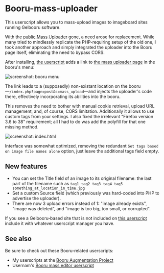 # Booru-mass-uploader
This userscript allows you to mass-upload images to imageboard sites running Gelbooru software.

With the [public Mass Uploader](https://unblock.ibsearch.xxx/mass-upload/) gone, a need arose for replacement. While many tried to mindlessly replicate the PHP-requiring setup of the old one, I took another approach and simply integrated the uploader into the Booru page itself, eliminating the need to bypass CORS.

After installing, [the userscript](https://github.com/Seedmanc/Booru-mass-uploader/raw/gh-pages/booru.mass.uploader.user.js) adds a link to [the mass uploader page](https://github.com/Seedmanc/Booru-mass-uploader/raw/gh-pages/index.html) in the booru's menu:

![screenshot: booru menu](https://anonm.gr/d214.png)

The link leads to a (supposedly) non-existant location on the booru&mdash;`/index.php?page=post&s=mass_upload`&mdash;and injects the uploader's code there, effectively incorporating its abilities into the booru.

This removes the need to bother with manual cookie retrieval, upload URL management, and, of course, CORS limitation. Additionally it allows to use custom tags from your settings. I also fixed the irrelevant "Firefox version 3.6 to 38" requirement; all I had to do was add the polyfill for that one missing method.

![screenshot: index.html](http://puu.sh/lqkYQ/ca6addbb18.png)

Interface was somewhat optimized, removing the redundant `Set tags based on image file names alone` option, just leave the additional tags field empty.  

## New features

* You can set the Title field of an image to its original filename: the last part of the filename such as `tag1 tag2 tag3 tag4 tag5 something_at_location_in_time.jpg`
* Set a custom Source field (which previously was hard-coded into PHP to advertise the uploader).
* There are now 3 upload errors instead of 1: "image already exists", "image was deleted", and "image is too big, too small, or corrupted".

If you see a Gelbooru-based site that is not included on [this userscript](https://github.com/Seedmanc/Booru-mass-uploader/raw/gh-pages/booru.mass.uploader.user.js) include it with whatever userscript manager you have.

## See also

Be sure to check out these Booru-related userscripts:

* My userscripts at the [Booru Augmentation Project](https://github.com/Seedmanc/Booru-Augmentation-Project)
* Usernam's [Booru mass editor userscript](https://github.com/ProximaNova/Booru-mass-editor)
